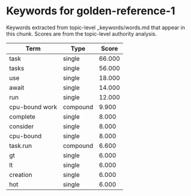 # Keywords for golden-reference-1

Keywords extracted from topic-level _keywords/words.md that appear in this chunk.
Scores are from the topic-level authority analysis.

| Term | Type | Score |
|------|------|-------|
| task | single | 66.000 |
| tasks | single | 56.000 |
| use | single | 18.000 |
| await | single | 14.000 |
| run | single | 12.000 |
| cpu-bound work | compound | 9.900 |
| complete | single | 8.000 |
| consider | single | 8.000 |
| cpu-bound | single | 8.000 |
| task.run | compound | 6.600 |
| gt | single | 6.000 |
| lt | single | 6.000 |
| creation | single | 6.000 |
| hot | single | 6.000 |
